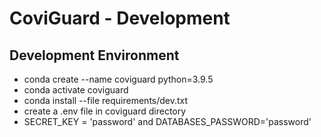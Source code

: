 # CoviGuard - Development

## Development Environment
- conda create --name coviguard python=3.9.5
- conda activate coviguard
- conda install --file requirements/dev.txt
- create a .env file in coviguard directory
- SECRET_KEY = 'password' and DATABASES_PASSWORD='password'
